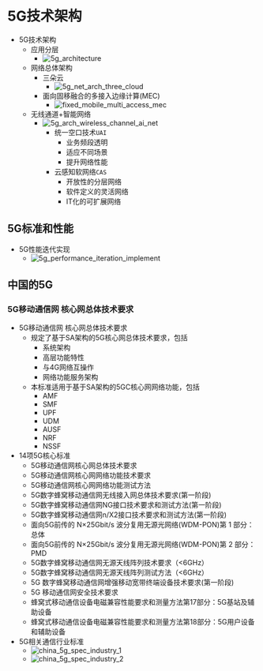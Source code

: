 # 5G技术架构

* 5G技术架构
  * 应用分层
    * ![5g_architecture](../assets/img/5g_architecture.jpg)
  * 网络总体架构
    * 三朵云
      * ![5g_net_arch_three_cloud](../assets/img/5g_net_arch_three_cloud.png)
    * 面向固移融合的多接入边缘计算(MEC)
      * ![fixed_mobile_multi_access_mec](../assets/img/fixed_mobile_multi_access_mec.png)
  * 无线通道+智能网络
    * ![5g_arch_wireless_channel_ai_net](../assets/img/5g_arch_wireless_channel_ai_net.jpg)
      * 统一空口技术`UAI`
        * 业务频段透明
        * 适应不同场景
        * 提升网络性能
      * 云感知软网络`CAS`
        * 开放性的分层网络
        * 软件定义的灵活网络
        * IT化的可扩展网络

## 5G标准和性能

* 5G性能迭代实现
  * ![5g_performance_iteration_implement](../assets/img/5g_performance_iteration_implement.jpg)

## 中国的5G

### 5G移动通信网 核心网总体技术要求

* 5G移动通信网 核心网总体技术要求
  * 规定了基于SA架构的5G核心网总体技术要求，包括
    * 系统架构
    * 高层功能特性
    * 与4G网络互操作
    * 网络功能服务架构
  * 本标准适用于基于SA架构的5GC核心网网络功能，包括
    * AMF
    * SMF
    * UPF
    * UDM
    * AUSF
    * NRF
    * NSSF
* 14项5G核心标准
  * 5G移动通信网核心网总体技术要求
  * 5G移动通信网核心网网络功能技术要求
  * 5G移动通信网核心网网络功能测试方法
  * 5G数字蜂窝移动通信网无线接入网总体技术要求(第一阶段)
  * 5G数字蜂窝移动通信网NG接口技术要求和测试方法(第一阶段)
  * 5G数字蜂窝移动通信网n/X2接口技术要求和测试方法(第一阶段)
  * 面向5G前传的 N×25Gbit/s 波分复用无源光网络(WDM-PON)第 1 部分：总体
  * 面向5G前传的 N×25Gbit/s 波分复用无源光网络(WDM-PON)第 2 部分：PMD
  * 5G数字蜂窝移动通信网无源天线阵列技术要求（<6GHz）
  * 5G数字蜂窝移动通信网无源天线阵列测试方法（<6GHz）
  * 5G 数字蜂窝移动通信网增强移动宽带终端设备技术要求(第一阶段)
  * 5G 移动通信网安全技术要求
  * 蜂窝式移动通信设备电磁兼容性能要求和测量方法第17部分：5G基站及辅助设备
  * 蜂窝式移动通信设备电磁兼容性能要求和测量方法第18部分：5G用户设备和辅助设备
* 5G相关通信行业标准
  * ![china_5g_spec_industry_1](../assets/img/china_5g_spec_industry_1.gif)
  * ![china_5g_spec_industry_2](../assets/img/china_5g_spec_industry_2.gif)
